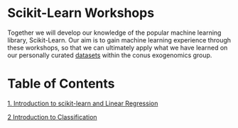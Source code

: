 # Scikit-Learn Workshops

Together we will develop our knowledge of the popular machine learning library, Scikit-Learn. Our aim is to gain machine learning experience through these workshops, so that we can ultimately apply what we have learned on our personally curated [datasets](https://github.com/INASIC/conus-exogenomics/tree/master/machine_learning/datasets) within the conus exogenomics group. 

# Table of Contents

[1. Introduction to scikit-learn and Linear Regression](https://github.com/INASIC/conus-exogenomics/blob/master/machine_learning/workshops/sklearn/tutorials/linear_regression/intro-sklearn.ipynb)

[2 Introduction to Classification](https://github.com/INASIC/conus-exogenomics/tree/master/machine_learning/workshops/sklearn/tutorials/classification)
